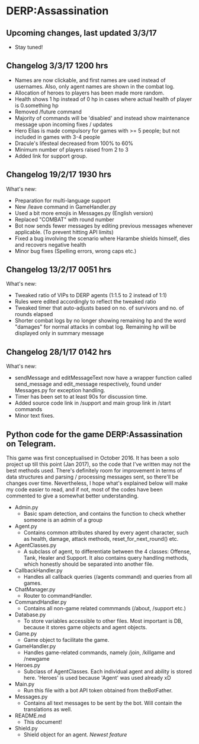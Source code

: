 # DERP:Assassination

## Upcoming changes, last updated 3/3/17
- Stay tuned!

## Changelog 3/3/17 1200 hrs
- Names are now clickable, and first names are used instead of usernames. Also, only agent names are shown in the combat log.
- Allocation of heroes to players has been made more random.
- Health shows 1 hp instead of 0 hp in cases where actual health of player is 0.something hp
- Removed /future command
- Majority of commands will be 'disabled' and instead show maintenance message upon incoming fixes / updates
- Hero Elias is made compulsory for games with >= 5 people; but not included in games with 3-4 people
- Dracule's lifesteal decreased from 100% to 60%
- Minimum number of players raised from 2 to 3
- Added link for support group.
  
## Changelog 19/2/17 1930 hrs
What's new:
  - Preparation for multi-language support
  - New /leave command in GameHandler.py
  - Used a bit more emojis in Messages.py (English version)
  - Replaced "COMBAT" with round number
  - Bot now sends fewer messages by editing previous messages whenever applicable. (To prevent hitting API limits)
  - Fixed a bug involving the scenario where Harambe shields himself, dies and recovers negative health
  - Minor bug fixes (Spelling errors, wrong caps etc.)
  
## Changelog 13/2/17 0051 hrs
What's new:
  - Tweaked ratio of VIPs to DERP agents (1:1.5 to 2 instead of 1:1)
  - Rules were edited accordingly to reflect the tweaked ratio
  - Tweaked timer that auto-adjusts based on no. of survivors and no. of rounds elapsed
  - Shorter combat logs by no longer showing remaining hp and the word "damages" for normal attacks in combat log. Remaining hp will be displayed only in summary message

## Changelog 28/1/17 0142 hrs
What's new:
- sendMessage and editMessageText now have a wrapper function called send_message and edit_message respectively, found under Messages.py for exception handling.
- Timer has been set to at least 90s for discussion time.
- Added source code link in /support and main group link in /start commands
- Minor text fixes.

## Python code for the game DERP:Assassination on Telegram.

This game was first conceptualised in October 2016. It has been a solo project up till this point (Jan 2017), so the code that I've written may not the best methods used. There's definitely room for improvement in terms of data structures and parsing / processing messages sent, so there'll be changes over time.
Nevertheless, I hope what's explained below will make my code easier to read, and if not, most of the codes have been commented to give a somewhat better understanding. 

- Admin.py
  - Basic spam detection, and contains the function to check whether someone is an admin of a group
- Agent.py
  - Contains common attributes shared by every agent character, such as health, damage, attack methods, reset_for_next_round() etc.
- AgentClasses.py
  - A subclass of agent, to differentiate between the 4 classes: Offense, Tank, Healer and Support. It also contains query handling methods, which honestly should be separated into another file.
- CallbackHandler.py
  - Handles all callback queries (/agents command) and queries from all games.
- ChatManager.py
  - Router to commandHandler.
- CommandHandler.py
  - Contains all non-game related commmands (/about, /support etc.)
- Database.py
  - To store variables accessible to other files. Most important is DB, because it stores game objects and agent objects.
- Game.py
  - Game object to facilitate the game.
- GameHandler.py
  - Handles game-related commands, namely /join, /killgame and /newgame
- Heroes.py
  - Subclass of AgentClasses. Each individual agent and ability is stored here. 'Heroes' is used because 'Agent' was used already xD
- Main.py
  - Run this file with a bot API token obtained from theBotFather.
- Messages.py
  - Contains all text messages to be sent by the bot. Will contain the translations as well.
- README.md
  - This document!
- Shield.py
  - Shield object for an agent. *Newest feature*
